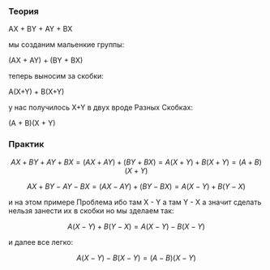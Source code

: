 ### Теория

AX + BY + AY + BX

мы созданим мальенкие группы:

(AX + AY) + (BY + BX)

теперь выносим за скобки:

A(X+Y) + B(X+Y)

у нас получилось X+Y в двух вроде Разных Скобках:

(A + B)(X + Y)

### Практик

$$ AX + BY + AY + BX = (AX + AY) + (BY + BX) = A(X + Y) + B(X + Y) = (A + B)(X + Y) $$

$$ AX + BY - AY - BX = (AX - AY) + (BY - BX) = A(X - Y) + B(Y - X) $$

и на этом примере Проблема ибо там X - Y а там Y - X а значит сделать нельзя занести их в скобки но мы зделаем так:

$$ A(X - Y) + B(Y - X) = A(X - Y) - B(X - Y) $$

и далее все легко:

$$ A(X - Y) - B(X - Y) = (A - B)(X - Y) $$
